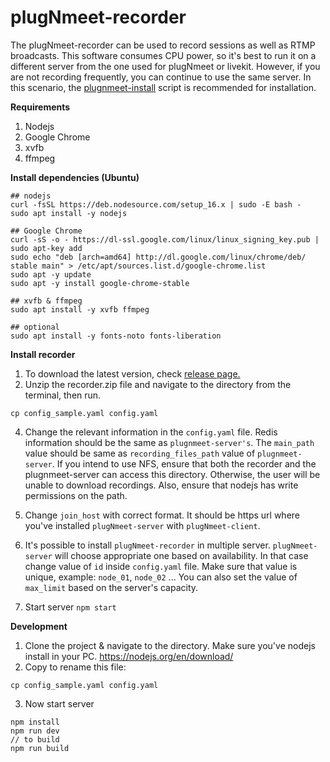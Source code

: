 # plugNmeet-recorder

The plugNmeet-recorder can be used to record sessions as well as RTMP broadcasts. This software consumes CPU power, so
it's best to run it on a different server from the one used for plugNmeet or livekit. However, if you are not recording
frequently, you can continue to use the same server. In this scenario,
the [plugnmeet-install](https://github.com/mynaparrot/plugNmeet-install) script is recommended for installation.

**Requirements**

1) Nodejs
2) Google Chrome
3) xvfb
4) ffmpeg

**Install dependencies (Ubuntu)**

```
## nodejs
curl -fsSL https://deb.nodesource.com/setup_16.x | sudo -E bash -
sudo apt install -y nodejs

## Google Chrome
curl -sS -o - https://dl-ssl.google.com/linux/linux_signing_key.pub | sudo apt-key add
sudo echo "deb [arch=amd64] http://dl.google.com/linux/chrome/deb/ stable main" > /etc/apt/sources.list.d/google-chrome.list
sudo apt -y update
sudo apt -y install google-chrome-stable

## xvfb & ffmpeg
sudo apt install -y xvfb ffmpeg

## optional
sudo apt install -y fonts-noto fonts-liberation
```

**Install recorder**

1) To download the latest version, check [release page.](https://github.com/mynaparrot/plugNmeet-recorder/releases)
2) Unzip the recorder.zip file and navigate to the directory from the terminal, then run.

```
cp config_sample.yaml config.yaml
```

4) Change the relevant information in the `config.yaml` file. Redis information should be the same
   as `plugnmeet-server's`. The `main_path` value should be same as `recording_files_path` value of `plugnmeet-server`.
   If you intend to use NFS, ensure that both the recorder and the plugnmeet-server can access this directory.
   Otherwise, the user will be unable to download recordings. Also, ensure that nodejs has write permissions on the
   path.

5) Change `join_host` with correct format. It should be https url where you've installed `plugNmeet-server`
   with `plugNmeet-client`.

6) It's possible to install `plugNmeet-recorder` in multiple server. `plugNmeet-server` will choose appropriate one
   based on availability. In that case change value of `id` inside `config.yaml` file. Make sure that value is unique,
   example: `node_01`, `node_02` ... You can also set the value of `max_limit` based on the server's capacity.

7) Start server `npm start`

**Development**

1) Clone the project & navigate to the directory. Make sure you've nodejs install in your
   PC. https://nodejs.org/en/download/
2) Copy to rename this file:

```
cp config_sample.yaml config.yaml
```

3) Now start server

```
npm install
npm run dev
// to build
npm run build
```
